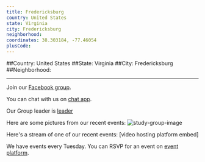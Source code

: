 ```yaml
---
title: Fredericksburg
country: United States
state: Virginia
city: Fredericksburg
neighborhood: 
coordinates: 38.303184, -77.46054
plusCode:
---
```


##Country: United States
##State: Virginia
##City: Fredericksburg
##Neighborhood: 
*****
Join our [Facebook group](https://www.facebook.com/groups/free.code.camp.fredericksburg).

You can chat with us on [chat app]().

Our Group leader is [leader]()

Here are some pictures from our recent events:
![study-group-image]()

Here's a stream of one of our recent events:
[video hosting platform embed]

We have events every Tuesday. You can RSVP for an event on [event platform]().
